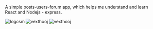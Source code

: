 A simple posts-users-forum app, which helps me understand and learn React and Nodejs - express.

![logosm](https://github.com/user-attachments/assets/9f8b5805-2505-4a25-add4-8b72618486a1)
![vexthooj](https://github.com/user-attachments/assets/555886d5-91f0-43b2-b96e-c027ca7240bb)
![vexthooj](https://github.com/user-attachments/assets/c0ac7a01-f1e0-439e-87bc-ca98bb9cbfb7)
